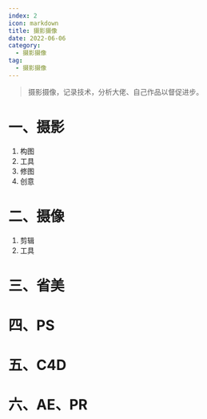 ```yaml
---
index: 2
icon: markdown
title: 摄影摄像
date: 2022-06-06
category:
  - 摄影摄像
tag:
  - 摄影摄像
---
```


> 摄影摄像，记录技术，分析大佬、自己作品以督促进步。

<!-- more -->

# 一、摄影

1. 构图
2. 工具
3. 修图
4. 创意

# 二、摄像

1. 剪辑
2. 工具

# 三、省美





# 四、PS

# 五、C4D

# 六、AE、PR







